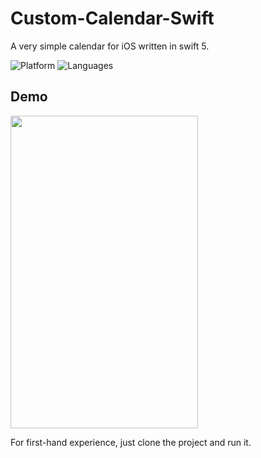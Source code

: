# Custom-Calendar-Swift
A very simple calendar for iOS written in swift 5.

![Platform](https://img.shields.io/badge/Platform-iOS-orange.svg)
![Languages](https://img.shields.io/badge/Language-Swift-orange.svg)

## Demo
<img src="https://media.giphy.com/media/3Hwb3RnSH5ZpbqmOpz/giphy.gif" width="300" height="500" />

For first-hand experience, just clone the project and run it.
